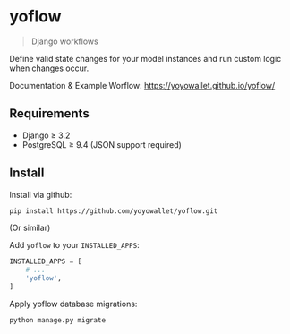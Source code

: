 # yoflow

> Django workflows

Define valid state changes for your model instances and run custom logic when changes occur.

Documentation & Example Worflow: https://yoyowallet.github.io/yoflow/

## Requirements

- Django ≥ 3.2
- PostgreSQL ≥ 9.4 (JSON support required)

## Install

Install via github:

```sh
pip install https://github.com/yoyowallet/yoflow.git
```

(Or similar)

Add `yoflow` to your `INSTALLED_APPS`:

```python
INSTALLED_APPS = [
    # ...
    'yoflow',
]
```

Apply yoflow database migrations:

```sh
python manage.py migrate
```
